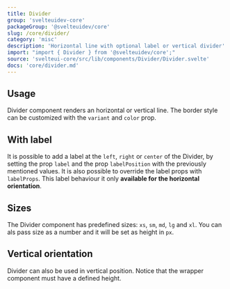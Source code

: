 ```yaml
---
title: Divider
group: 'svelteuidev-core'
packageGroup: '@svelteuidev/core'
slug: /core/divider/
category: 'misc'
description: 'Horizontal line with optional label or vertical divider'
import: "import { Divider } from '@svelteuidev/core';"
source: 'svelteui-core/src/lib/components/Divider/Divider.svelte'
docs: 'core/divider.md'
---
```


<script>
    import { Heading } from 'components';
    import { Demo, DividerDemos } from '@svelteuidev/demos';
</script>

<Heading />

## Usage

Divider component renders an horizontal or vertical line. The border style can be customized with the `variant` and `color` prop.

<Demo demo={DividerDemos.usage} />

## With label

It is possible to add a label at the `left`, `right` or `center` of the Divider, by setting the prop `label` and the prop `labelPosition` with the previously mentioned values. It is also possible to override the label props with `labelProps`. This label behaviour it only **available for the horizontal orientation**.

<Demo demo={DividerDemos.label} />

## Sizes

The Divider component has predefined sizes: `xs`, `sm`, `md`, `lg` and `xl`. You can als pass size as a number and it will be set as height in `px`.

<Demo demo={DividerDemos.size} />

## Vertical orientation

Divider can also be used in vertical position. Notice that the wrapper component must have a defined height.

<Demo demo={DividerDemos.vertical} />
